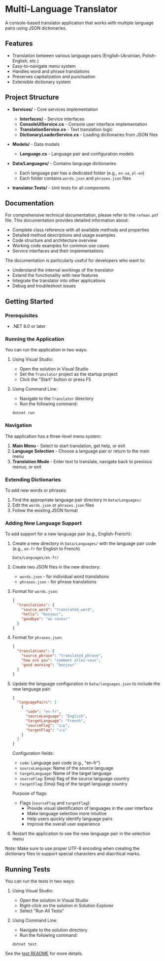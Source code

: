 # Multi-Language Translator

A console-based translator application that works with multiple language pairs using JSON dictionaries.

## Features

- Translation between various language pairs (English-Ukrainian, Polish-English, etc.)
- Easy-to-navigate menu system
- Handles word and phrase translations
- Preserves capitalization and punctuation
- Extensible dictionary system

## Project Structure

- **Services/** - Core services implementation
  - **Interfaces/** - Service interfaces
  - **ConsoleUIService.cs** - Console user interface implementation
  - **TranslationService.cs** - Text translation logic
  - **DictionaryLoaderService.cs** - Loading dictionaries from JSON files
  
- **Models/** - Data models
  - **Language.cs** - Language pair and configuration models
  
- **Data/Languages/** - Contains language dictionaries
  - Each language pair has a dedicated folder (e.g., `en-ua`, `pl-en`)
  - Each folder contains `words.json` and `phrases.json` files

- **translator.Tests/** - Unit tests for all components

## Documentation

For comprehensive technical documentation, please refer to the `refman.pdf` file. This documentation provides detailed information about:

- Complete class reference with all available methods and properties
- Detailed method descriptions and usage examples
- Code structure and architecture overview
- Working code examples for common use cases
- Service interfaces and their implementations

The documentation is particularly useful for developers who want to:
- Understand the internal workings of the translator
- Extend the functionality with new features
- Integrate the translator into other applications
- Debug and troubleshoot issues

## Getting Started

### Prerequisites

- .NET 6.0 or later

### Running the Application

You can run the application in two ways:

1. Using Visual Studio:
   - Open the solution in Visual Studio
   - Set the `Translator` project as the startup project
   - Click the "Start" button or press F5

2. Using Command Line:
   - Navigate to the `Translator` directory
   - Run the following command:
   ```
   dotnet run
   ```

### Navigation

The application has a three-level menu system:
1. **Main Menu** - Select to start translation, get help, or exit
2. **Language Selection** - Choose a language pair or return to the main menu
3. **Translation Mode** - Enter text to translate, navigate back to previous menus, or exit

### Extending Dictionaries

To add new words or phrases:
1. Find the appropriate language pair directory in `Data/Languages/`
2. Edit the `words.json` or `phrases.json` files
3. Follow the existing JSON format

### Adding New Language Support

To add support for a new language pair (e.g., English-French):

1. Create a new directory in `Data/Languages/` with the language pair code (e.g., `en-fr` for English to French)
   ```
   Data/Languages/en-fr/
   ```

2. Create two JSON files in the new directory:
   - `words.json` - for individual word translations
   - `phrases.json` - for phrase translations

3. Format for `words.json`:
   ```json
   {
     "translations": {
       "source_word": "translated_word",
       "hello": "bonjour",
       "goodbye": "au revoir"
     }
   }
   ```

4. Format for `phrases.json`:
   ```json
   {
     "translations": {
       "source_phrase": "translated_phrase",
       "how are you": "comment allez-vous",
       "good morning": "bonjour"
     }
   }
   ```

5. Update the language configuration in `Data/languages.json` to include the new language pair:
   ```json
   {
     "languagePairs": [
       {
         "code": "en-fr",
         "sourceLanguage": "English",
         "targetLanguage": "French",
         "sourceFlag": "🇬🇧",
         "targetFlag": "🇫🇷"
       }
     ]
   }
   ```

   Configuration fields:
   - `code`: Language pair code (e.g., "en-fr")
   - `sourceLanguage`: Name of the source language
   - `targetLanguage`: Name of the target language
   - `sourceFlag`: Emoji flag of the source language country
   - `targetFlag`: Emoji flag of the target language country

   Purpose of flags:
   - Flags (`sourceFlag` and `targetFlag`):
     - Provide visual identification of languages in the user interface
     - Make language selection more intuitive
     - Help users quickly identify language pairs
     - Improve the overall user experience

6. Restart the application to see the new language pair in the selection menu

Note: Make sure to use proper UTF-8 encoding when creating the dictionary files to support special characters and diacritical marks.

## Running Tests

You can run the tests in two ways:

1. Using Visual Studio:
   - Open the solution in Visual Studio
   - Right-click on the solution in Solution Explorer
   - Select "Run All Tests"

2. Using Command Line:
   - Navigate to the solution directory
   - Run the following command:
   ```
   dotnet test
   ```

See the [test README](translator.Tests/README.md) for more details. 